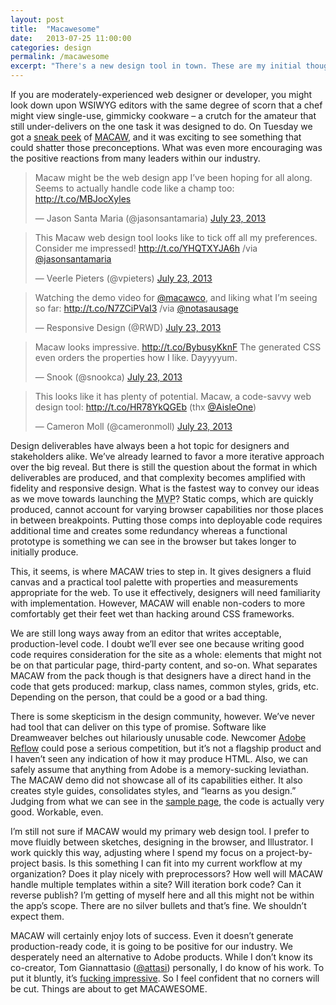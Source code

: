 ```yaml
---
layout: post
title:  "Macawesome"
date:   2013-07-25 11:00:00
categories: design
permalink: /macawesome
excerpt: "There's a new design tool in town. These are my initial thoughts."
---
```


<div class="body-copy wrap">
<p>If you are moderately-experienced web designer or developer, you might look down upon WSIWYG editors with the same degree of scorn that a chef might view single-use, gimmicky cookware – a crutch for the amateur that still under-delivers on the one task it was designed to do. On Tuesday we got a <a href="http://macaw.co/peek/">sneak peek</a> of <a href="http://macaw.co/">MACAW</a>, and it was exciting to see something that could shatter those preconceptions. What was even more encouraging was the positive reactions from many leaders within our industry. </p>

<blockquote class="twitter-tweet"><p>Macaw might be the web design app I’ve been hoping for all along. Seems to actually handle code like a champ too: <a href="http://t.co/MBJocXyles">http://t.co/MBJocXyles</a></p>&mdash; Jason Santa Maria (@jasonsantamaria) <a href="https://twitter.com/jasonsantamaria/statuses/359682167879647232">July 23, 2013</a></blockquote>

<blockquote class="twitter-tweet"><p>This Macaw web design tool looks like to tick off all my preferences. Consider me impressed! <a href="http://t.co/YHQTXYJA6h">http://t.co/YHQTXYJA6h</a>&#10;&#10;/via <a href="https://twitter.com/jasonsantamaria">@jasonsantamaria</a></p>&mdash; Veerle Pieters (@vpieters) <a href="https://twitter.com/vpieters/statuses/359690626515746816">July 23, 2013</a></blockquote>

<blockquote class="twitter-tweet"><p>Watching the demo video for <a href="https://twitter.com/macawco">@macawco</a>, and liking what I’m seeing so far: <a href="http://t.co/N7ZCiPVaI3">http://t.co/N7ZCiPVaI3</a> /via <a href="https://twitter.com/notasausage">@notasausage</a></p>&mdash; Responsive Design (@RWD) <a href="https://twitter.com/RWD/statuses/359681664353447937">July 23, 2013</a></blockquote>

<blockquote class="twitter-tweet"><p>Macaw looks impressive. <a href="http://t.co/BybusyKknF">http://t.co/BybusyKknF</a> The generated CSS even orders the properties how I like. Dayyyyum.</p>&mdash; Snook (@snookca) <a href="https://twitter.com/snookca/statuses/359816258977402883">July 23, 2013</a></blockquote>

<blockquote class="twitter-tweet"><p>This looks like it has plenty of potential. Macaw, a code-savvy web design tool: <a href="http://t.co/HR78YkQGEb">http://t.co/HR78YkQGEb</a> (thx <a href="https://twitter.com/AisleOne">@AisleOne</a>)</p>&mdash; Cameron Moll (@cameronmoll) <a href="https://twitter.com/cameronmoll/statuses/359693065335750658">July 23, 2013</a></blockquote>


<p>Design deliverables have always been a hot topic for designers and stakeholders alike. We’ve already learned to favor a more iterative approach over the big reveal. But there is still the question about the format in which deliverables are produced, and that complexity becomes amplified with fidelity and responsive design. What is the fastest way to convey our ideas as we move towards launching the <abbr title="Minimally Viable Product">MVP</abbr>? Static comps, which are quickly produced, cannot account for varying browser capabilities nor those places in between breakpoints. Putting those comps into deployable code requires additional time and creates some redundancy whereas a functional prototype is something we can see in the browser but takes longer to initially produce. </p>

<p>This, it seems, is where MACAW tries to step in. It gives designers a fluid canvas and a practical tool palette with properties and measurements appropriate for the web. To use it effectively, designers will need familiarity with implementation. However, MACAW will enable non-coders to more comfortably get their feet wet than hacking around CSS frameworks.  </p>

<p>We are still long ways away from an editor that writes acceptable, production-level code. I doubt we’ll ever see one because writing good code requires consideration for the site as a whole: elements that might not be on that particular page, third-party content, and so-on. What separates MACAW from the pack though is that designers have a direct hand in the code that gets produced: markup, class names, common styles, grids, etc. Depending on the person, that could be a good or a bad thing.  </p>

<p>There is some skepticism in the design community, however. We’ve never had tool that can deliver on this type of promise. Software like Dreamweaver belches out hilariously unusable code. Newcomer <a href="http://html.adobe.com/edge/reflow/">Adobe Reflow</a> could pose a serious competition, but it’s not a flagship product and I haven’t seen any indication of how it may produce HTML. Also, we can safely assume that anything from Adobe is a memory-sucking leviathan. The MACAW demo did not showcase all of its capabilities either. It also creates style guides, consolidates styles, and “learns as you design.” Judging from what we can see in the <a href="http://macaw.co/peek/sample/">sample page</a>, the code is actually very good. Workable, even.  </p>

<p>I’m still not sure if MACAW would my primary web design tool. I prefer to move fluidly between sketches, designing in the browser, and Illustrator. I work quickly this way, adjusting where I spend my focus on a project-by-project basis. Is this something I can fit into my current workflow at my organization? Does it play nicely with preprocessors? How well will MACAW handle multiple templates within a site? Will iteration bork code? Can it reverse publish? I’m getting of myself here and all this might not be within the app’s scope. There are no silver bullets and that’s fine. We shouldn’t expect them. </p>

<p>MACAW will certainly enjoy lots of success.  Even it doesn’t generate production-ready code, it is going to be positive for our industry. We desperately need an alternative to Adobe products. While I don’t know its co-creator, Tom Giannattasio (<a href="https://twitter.com/attasi">@attasi</a>) personally, I do know of his work. To put it bluntly, it’s <a href="http://attasi.com/experiments/">fucking impressive</a>. So I feel confident that no corners will be cut. Things are about to get MACAWESOME. 
</p>
</div>


<script async src="//platform.twitter.com/widgets.js" charset="utf-8"></script>